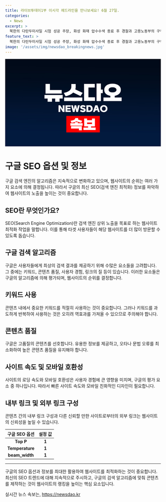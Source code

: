 ```yaml
---
title: 라이브투데이1부 이시각 헤드라인을 만나보세요! 6월 27일.
categories:
  - News
excerpt: >
  북한의 다탄두미사일 시험 성공 주장, 화성 화재 압수수색 종료 후 경찰과 고용노동부의 구두 소견, 연세대 의대 교수들의 무기한 휴진 선언, 뉴욕증시 상승과 아마존의 2조 달러 시가총액 돌파, 제주와 남부 강한 장맛비에 중부는 더위로 날카로운 기상변화가 예상됩니다.
feature_text: >
  북한의 다탄두미사일 시험 성공 주장, 화성 화재 압수수색 종료 후 경찰과 고용노동부의 구두 소견, 연세대 의대 교수들의 무기한 휴진 선언, 뉴욕증시 상승과 아마존의 2조 달러 시가총액 돌파, 제주와 남부 강한 장맛비에 중부는 더위로 날카로운 기상변화가 예상됩니다.
image: '/assets/img/newsdao_breakingnews.jpg'
---
```


<p><img src="/assets/img/newsdao_breakingnews.jpg" alt="implanttips 속보" /></p>

<h1>구글 SEO 옵션 및 정보</h1>

<p data-ke-size="size16">구글 검색 엔진의 알고리즘은 지속적으로 변화하고 있으며, 웹사이트의 순위는 여러 가지 요소에 의해 결정됩니다. 따라서 구글의 최신 SEO(검색 엔진 최적화) 정보를 파악하여 웹사이트의 노출을 높이는 것이 중요합니다.</p>

<h2 data-ke-size="size26">SEO란 무엇인가요?</h2>

<p data-ke-size="size16">SEO(Search Engine Optimization)란 검색 엔진 상위 노출을 목표로 하는 웹사이트 최적화 작업을 말합니다. 이를 통해 타겟 사용자들이 해당 웹사이트를 더 많이 방문할 수 있도록 돕습니다.</p>

<h2 data-ke-size="size26">구글 검색 알고리즘</h2>

<p data-ke-size="size16">구글은 사용자들에게 최상의 검색 결과를 제공하기 위해 수많은 요소들을 고려합니다. 그 중에는 키워드, 콘텐츠 품질, 사용자 경험, 링크의 질 등이 있습니다. 이러한 요소들은 구글의 알고리즘에 의해 평가되며, 웹사이트의 순위를 결정합니다.</p>

<h2 data-ke-size="size26">키워드 사용</h2>

<p data-ke-size="size16">콘텐츠 내에서 중요한 키워드를 적절히 사용하는 것이 중요합니다. 그러나 키워드를 과도하게 반복하여 사용하는 것은 오히려 역효과를 가져올 수 있으므로 주의해야 합니다.</p>

<h2 data-ke-size="size26">콘텐츠 품질</h2>

<p data-ke-size="size16">구글은 고품질의 콘텐츠를 선호합니다. 유용한 정보를 제공하고, 오타나 문법 오류를 최소화하여 높은 콘텐츠 품질을 유지해야 합니다.</p>

<h2 data-ke-size="size26">사이트 속도 및 모바일 호환성</h2>

<p data-ke-size="size16">사이트의 로딩 속도와 모바일 호환성은 사용자 경험에 큰 영향을 미치며, 구글의 평가 요소 중 하나입니다. 따라서 빠른 사이트 속도와 모바일 친화적인 디자인이 필요합니다.</p>

<h2 data-ke-size="size26">내부 링크 및 외부 링크 구성</h2>

<p data-ke-size="size16">콘텐츠 간의 내부 링크 구성과 다른 신뢰할 만한 사이트로부터의 외부 링크는 웹사이트의 신뢰성을 높일 수 있습니다.</p>

<table>
<thead>
<tr>
<th style="text-align: center; height: 17px;"><b>구글 SEO 옵션</b></th>
<th style="text-align: center; height: 17px;"><b>설정 값</b></th>
</tr>
</thead>
<tbody>
<tr>
<td style="text-align: center; height: 17px;"><b>Top P</b></td>
<td style="text-align: center; height: 17px;"><b>1</b></td>
</tr>
<tr>
<td style="text-align: center; height: 17px;"><b>Temperature</b></td>
<td style="text-align: center; height: 17px;"><b>1</b></td>
</tr>
<tr>
<td style="text-align: center; height: 17px;"><b>beam_width</b></td>
<td style="text-align: center; height: 17px;"><b>1</b></td>
</tr>
</tbody>
</table>

<hr>

<p data-ke-size="size16">구글의 SEO 옵션과 정보를 최대한 활용하여 웹사이트를 최적화하는 것이 중요합니다. 최신의 SEO 트렌드에 대해 지속적으로 주시하고, 구글의 검색 알고리즘에 맞춰 콘텐츠를 제작하는 것이 웹사이트의 랭킹을 높이는 핵심 요소입니다.</p>
실시간 뉴스 속보는, <a href="https://newsdao.kr" rel="dofollow">https://newsdao.kr</a>


